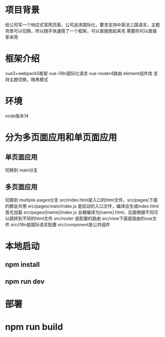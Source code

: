 # 项目背景
给公司写一个响应式官网页面，公司追求国际化，要求支持中英法三国语言，主题背景可以切换，所以随手快速搭了一个框架，可以直接跑起来先
需要的可以直接拿来用
# 框架介绍
vue3+webpack5框架
vue-i18n国际化语言
vue-router4路由
element组件库
支持主题切换，暗黑模式
# 环境
node版本14 
 
# 分为多页面应用和单页面应用
## 单页面应用
   切换到 main分支
## 多页面应用
   切换到 multiple-pages分支
   src/index.html是入口的html文件，src/pages/下面的都会共用
   src/pages/main/index.js 是启动的入口文件，编译会生成index.html首先加载
   src/pages/[name]/index.js 会被编译为[name].html，后面根据不同可以跳转到不同的html文件
   src/router 是配置的路由
   src/view下面是路由的vue文件
   src/i18n是国际语言配置
   src/component是公共组件
# 本地启动
## npm install
## npm run dev
# 部署
# npm run build


